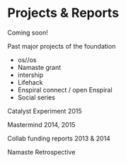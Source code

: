 # Projects & Reports

Coming soon!

Past major projects of the foundation
- os//os 
- Namaste grant
- intership
- Lifehack
- Enspiral connect / open Enspiral
- Social series

Catalyst Experiment 2015

Mastermind 2014, 2015

Collab funding reports 2013 & 2014

Namaste Retrospective
